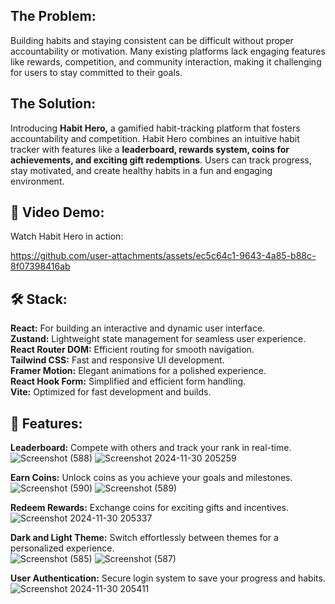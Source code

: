 <h2> The Problem: </h2>

Building habits and staying consistent can be difficult without proper accountability or motivation. Many existing platforms lack engaging features like rewards, competition, and community interaction, making it challenging for users to stay committed to their goals.

<h2> The Solution: </h2>

Introducing <strong>Habit Hero,</strong> a gamified habit-tracking platform that fosters accountability and competition. Habit Hero combines an intuitive habit tracker with features like a <strong>leaderboard, rewards system, coins for achievements, and exciting gift redemptions</strong>. Users can track progress, stay motivated, and create healthy habits in a fun and engaging environment.

<h2> 🎥 Video Demo: </h2>
<p>Watch Habit Hero in action:</p>

https://github.com/user-attachments/assets/ec5c64c1-9643-4a85-b88c-8f07398416ab


<h2> 🛠️ Stack: </h2>
<strong>React:</strong> For building an interactive and dynamic user interface.<br>
<strong>Zustand:</strong> Lightweight state management for seamless user experience.<br>
<strong>React Router DOM:</strong> Efficient routing for smooth navigation.<br>
<strong>Tailwind CSS:</strong> Fast and responsive UI development.<br>
<strong>Framer Motion:</strong> Elegant animations for a polished experience.<br>
<strong>React Hook Form:</strong> Simplified and efficient form handling.<br>
<strong>Vite:</strong> Optimized for fast development and builds.<br>

<h2> 📗 Features: </h2>

<strong>Leaderboard:</strong> Compete with others and track your rank in real-time.<br>
![Screenshot (588)](https://github.com/user-attachments/assets/d1a09e8c-f480-4581-9096-517e417cee38)
![Screenshot 2024-11-30 205259](https://github.com/user-attachments/assets/e16842de-4334-445b-aea0-bdaf8e6fe30f)

<strong>Earn Coins:</strong> Unlock coins as you achieve your goals and milestones.<br>
![Screenshot (590)](https://github.com/user-attachments/assets/b483c586-0ce5-4442-95fc-fb6c53c24809)
![Screenshot (589)](https://github.com/user-attachments/assets/1f1f1385-b1ec-4123-b04b-9282efbbe0e5)

<strong>Redeem Rewards:</strong> Exchange coins for exciting gifts and incentives.<br>
![Screenshot 2024-11-30 205337](https://github.com/user-attachments/assets/fde8c1e6-7781-48dc-9d62-fafe738a10da)

<strong>Dark and Light Theme:</strong> Switch effortlessly between themes for a personalized experience.<br>
![Screenshot (585)](https://github.com/user-attachments/assets/da756da3-5dd3-40da-bef5-70d8472f8e9a)
![Screenshot (587)](https://github.com/user-attachments/assets/3aa34d66-5ea2-4f68-b8e6-f27fd5a8565c)

<strong>User Authentication:</strong> Secure login system to save your progress and habits.<br>
![Screenshot 2024-11-30 205411](https://github.com/user-attachments/assets/494700c3-1a64-4784-bd99-64066047f1ed) 

